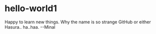 # hello-world1
Happy to learn new things.
Why the name is so strange GitHub
or either Hasura.. 
ha..haa. --Minal
